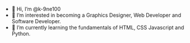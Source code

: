 - 👋 Hi, I’m @k-9ne100
- 👀 I’m interested in becoming a Graphics Designer, Web Developer and Software Developer.
- 🌱 I’m currently learning the fundamentals of HTML, CSS Javascript and Python.

<!---
k-9ne100/k-9ne100 is a ✨ special ✨ repository because its `README.md` (this file) appears on your GitHub profile.
You can click the Preview link to take a look at your changes.
--->
